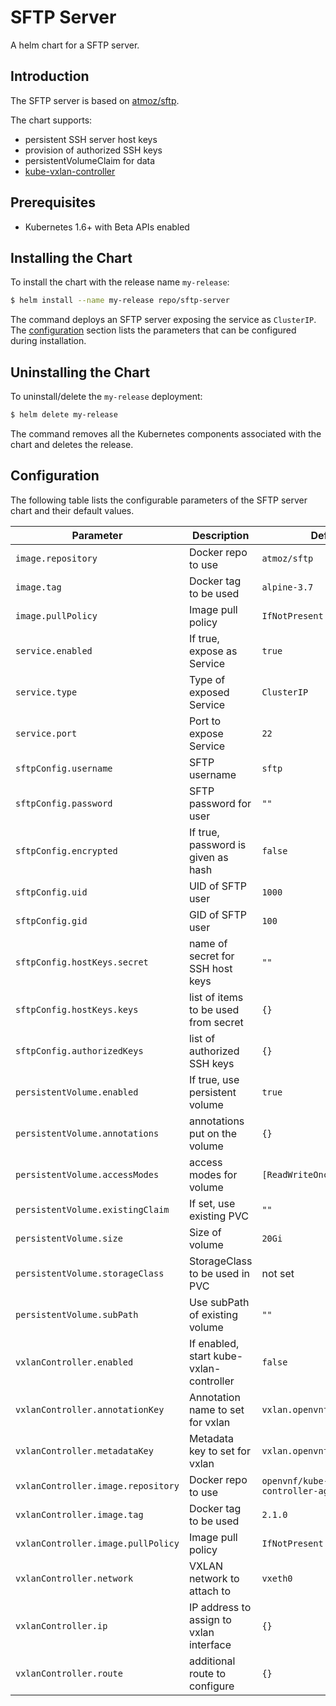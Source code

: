 # SFTP Server

A helm chart for a SFTP server.


## Introduction

The SFTP server is based on [atmoz/sftp](https://github.com/atmoz/sftp).

The chart supports:
- persistent SSH server host keys
- provision of authorized SSH keys
- persistentVolumeClaim for data
- [kube-vxlan-controller](https://github.com/openvnf/kube-vxlan-controller)


## Prerequisites

- Kubernetes 1.6+ with Beta APIs enabled


## Installing the Chart

To install the chart with the release name `my-release`:

```bash
$ helm install --name my-release repo/sftp-server
```

The command deploys an SFTP server exposing the service as `ClusterIP`. The [configuration](#configuration) section lists the parameters that can be configured during installation.


## Uninstalling the Chart

To uninstall/delete the `my-release` deployment:

```bash
$ helm delete my-release
```

The command removes all the Kubernetes components associated with the chart and deletes the release.

## Configuration

The following table lists the configurable parameters of the SFTP server chart and their default values.

|          Parameter                 |                Description                 |                   Default                   |
| -----------------------------------| ------------------------------------------ | ------------------------------------------- |
| `image.repository`                 | Docker repo to use                         | `atmoz/sftp`                                |
| `image.tag`                        | Docker tag to be used                      | `alpine-3.7`                                |
| `image.pullPolicy`                 | Image pull policy                          | `IfNotPresent`                              |
| `service.enabled`                  | If true, expose as Service                 | `true`                                      |
| `service.type`                     | Type of exposed Service                    | `ClusterIP`                                 |
| `service.port`                     | Port to expose Service                     | `22`                                        |
| `sftpConfig.username`              | SFTP username                              | `sftp`                                      |
| `sftpConfig.password`              | SFTP password for user                     | `""`                                        |
| `sftpConfig.encrypted`             | If true, password is given as hash         | `false`                                     |
| `sftpConfig.uid`                   | UID of SFTP user                           | `1000`                                      |
| `sftpConfig.gid`                   | GID of SFTP user                           | `100`                                       |
| `sftpConfig.hostKeys.secret`       | name of secret for SSH host keys           | `""`                                        |
| `sftpConfig.hostKeys.keys`         | list of items to be used from secret       | `{}`                                        |
| `sftpConfig.authorizedKeys`        | list of authorized SSH keys                | `{}`                                        |
| `persistentVolume.enabled`         | If true, use persistent volume             | `true`                                      |
| `persistentVolume.annotations`     | annotations put on the volume              | `{}`                                        |
| `persistentVolume.accessModes`     | access modes for volume                    | `[ReadWriteOnce]`                           |
| `persistentVolume.existingClaim`   | If set, use existing PVC                   | `""`                                        |
| `persistentVolume.size`            | Size of volume                             | `20Gi`                                      |
| `persistentVolume.storageClass`    | StorageClass to be used in PVC             | not set                                     |
| `persistentVolume.subPath`         | Use subPath of existing volume             | `""`                                        |
| `vxlanController.enabled`          | If enabled, start kube-vxlan-controller    | `false`                                     |
| `vxlanController.annotationKey`    | Annotation name to set for vxlan           | `vxlan.openvnf.org/networks`                |
| `vxlanController.metadataKey`      | Metadata key to set for vxlan              | `vxlan.openvnf.org`                         |
| `vxlanController.image.repository` | Docker repo to use                         | `openvnf/kube-vxlan-controller-agent`       |
| `vxlanController.image.tag`        | Docker tag to be used                      | `2.1.0`                                     |
| `vxlanController.image.pullPolicy` | Image pull policy                          | `IfNotPresent`                              |
| `vxlanController.network`          | VXLAN network to attach to                 | `vxeth0`                                    |
| `vxlanController.ip`               | IP address to assign to vxlan interface    | `{}`                                        |
| `vxlanController.route`            | additional route to configure              | `{}`                                        |
